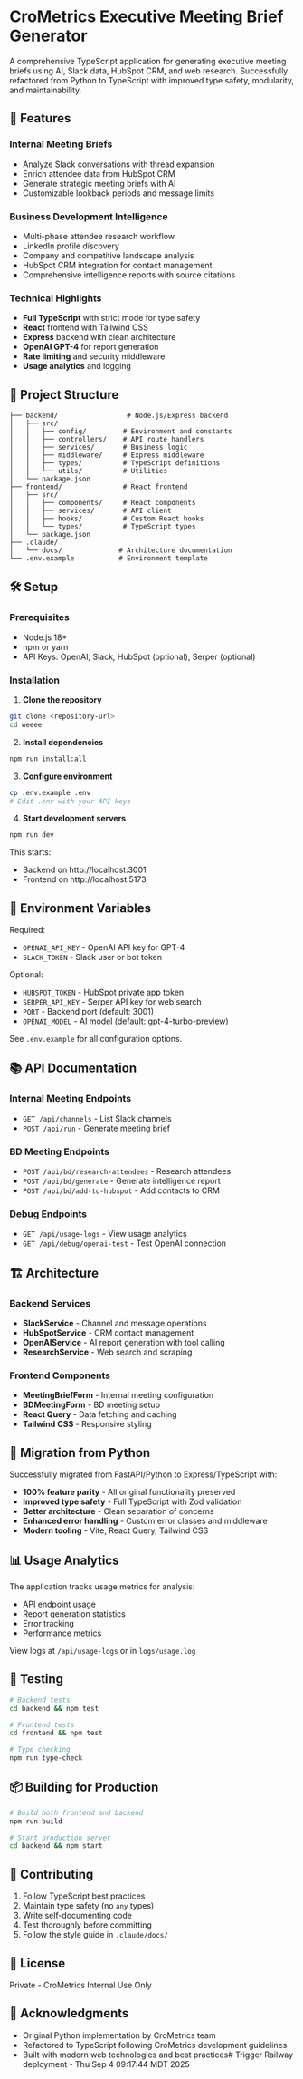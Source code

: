 # CroMetrics Executive Meeting Brief Generator

A comprehensive TypeScript application for generating executive meeting briefs using AI, Slack data, HubSpot CRM, and web research. Successfully refactored from Python to TypeScript with improved type safety, modularity, and maintainability.

## 🚀 Features

### Internal Meeting Briefs

- Analyze Slack conversations with thread expansion
- Enrich attendee data from HubSpot CRM
- Generate strategic meeting briefs with AI
- Customizable lookback periods and message limits

### Business Development Intelligence

- Multi-phase attendee research workflow
- LinkedIn profile discovery
- Company and competitive landscape analysis
- HubSpot CRM integration for contact management
- Comprehensive intelligence reports with source citations

### Technical Highlights

- **Full TypeScript** with strict mode for type safety
- **React** frontend with Tailwind CSS
- **Express** backend with clean architecture
- **OpenAI GPT-4** for report generation
- **Rate limiting** and security middleware
- **Usage analytics** and logging

## 📁 Project Structure

```
├── backend/                 # Node.js/Express backend
│   ├── src/
│   │   ├── config/         # Environment and constants
│   │   ├── controllers/    # API route handlers
│   │   ├── services/       # Business logic
│   │   ├── middleware/     # Express middleware
│   │   ├── types/          # TypeScript definitions
│   │   └── utils/          # Utilities
│   └── package.json
├── frontend/               # React frontend
│   ├── src/
│   │   ├── components/     # React components
│   │   ├── services/       # API client
│   │   ├── hooks/          # Custom React hooks
│   │   └── types/          # TypeScript types
│   └── package.json
├── .claude/
│   └── docs/              # Architecture documentation
└── .env.example           # Environment template
```

## 🛠️ Setup

### Prerequisites

- Node.js 18+
- npm or yarn
- API Keys: OpenAI, Slack, HubSpot (optional), Serper (optional)

### Installation

1. **Clone the repository**

```bash
git clone <repository-url>
cd weeee
```

2. **Install dependencies**

```bash
npm run install:all
```

3. **Configure environment**

```bash
cp .env.example .env
# Edit .env with your API keys
```

4. **Start development servers**

```bash
npm run dev
```

This starts:

- Backend on http://localhost:3001
- Frontend on http://localhost:5173

## 🔑 Environment Variables

Required:

- `OPENAI_API_KEY` - OpenAI API key for GPT-4
- `SLACK_TOKEN` - Slack user or bot token

Optional:

- `HUBSPOT_TOKEN` - HubSpot private app token
- `SERPER_API_KEY` - Serper API key for web search
- `PORT` - Backend port (default: 3001)
- `OPENAI_MODEL` - AI model (default: gpt-4-turbo-preview)

See `.env.example` for all configuration options.

## 📚 API Documentation

### Internal Meeting Endpoints

- `GET /api/channels` - List Slack channels
- `POST /api/run` - Generate meeting brief

### BD Meeting Endpoints

- `POST /api/bd/research-attendees` - Research attendees
- `POST /api/bd/generate` - Generate intelligence report
- `POST /api/bd/add-to-hubspot` - Add contacts to CRM

### Debug Endpoints

- `GET /api/usage-logs` - View usage analytics
- `GET /api/debug/openai-test` - Test OpenAI connection

## 🏗️ Architecture

### Backend Services

- **SlackService** - Channel and message operations
- **HubSpotService** - CRM contact management
- **OpenAIService** - AI report generation with tool calling
- **ResearchService** - Web search and scraping

### Frontend Components

- **MeetingBriefForm** - Internal meeting configuration
- **BDMeetingForm** - BD meeting setup
- **React Query** - Data fetching and caching
- **Tailwind CSS** - Responsive styling

## 🔄 Migration from Python

Successfully migrated from FastAPI/Python to Express/TypeScript with:

- **100% feature parity** - All original functionality preserved
- **Improved type safety** - Full TypeScript with Zod validation
- **Better architecture** - Clean separation of concerns
- **Enhanced error handling** - Custom error classes and middleware
- **Modern tooling** - Vite, React Query, Tailwind CSS

## 📊 Usage Analytics

The application tracks usage metrics for analysis:

- API endpoint usage
- Report generation statistics
- Error tracking
- Performance metrics

View logs at `/api/usage-logs` or in `logs/usage.log`

## 🧪 Testing

```bash
# Backend tests
cd backend && npm test

# Frontend tests
cd frontend && npm test

# Type checking
npm run type-check
```

## 📦 Building for Production

```bash
# Build both frontend and backend
npm run build

# Start production server
cd backend && npm start
```

## 🤝 Contributing

1. Follow TypeScript best practices
2. Maintain type safety (no `any` types)
3. Write self-documenting code
4. Test thoroughly before committing
5. Follow the style guide in `.claude/docs/`

## 📄 License

Private - CroMetrics Internal Use Only

## 🙏 Acknowledgments

- Original Python implementation by CroMetrics team
- Refactored to TypeScript following CroMetrics development guidelines
- Built with modern web technologies and best practices# Trigger Railway deployment - Thu Sep 4 09:17:44 MDT 2025

